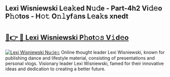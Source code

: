 ## Lexi Wisniewski L𝚎a𝚔ed N𝚞𝚍e - Part-4h2 Vi𝚍𝚎o P𝚑𝚘tos - H𝚘𝚝 O𝚗𝚕yf𝚊ns L𝚎a𝚔s xnedt

# <h2><a href="http://kfewen.oniu.top/?m=Lexi+Wisniewski">🔗👉 🔴 Lexi Wisniewski P𝚑ot𝚘𝚜 V𝚒d𝚎o</a></h2>

[![Lexi Wisniewski Nu𝚍e𝚜](https://i.imgur.com/0qMVB7G.gif)](http://kfewen.oniu.top/?m=Lexi+Wisniewski)
Online thought leader Lexi Wisniewski, known for publishing dance and lifestyle material, consisting of presentations and personal vlogs. Visionary leader Lexi Wisniewski, famed for their innovative ideas and dedication to creating a better future.  
